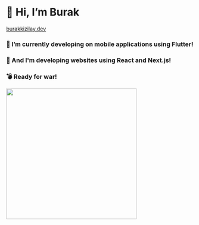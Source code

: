 # 👋 Hi, I’m Burak

[burakkizilay.dev](https://www.burakkizilay.dev/)
<h3 align="left">🤙 I’m currently developing on mobile applications using Flutter! </h3>
<h3 align="left">🤙 And I'm developing websites using React and Next.js! </h3>
<h3 align="left">💣 Ready for war! </h3>

<img src = "https://user-images.githubusercontent.com/40871181/201544469-6163c338-20cc-4ca9-9722-8c34d2ba19e7.png" width="350">








<!---
burakkizilay46/burakkizilay46 is a ✨ special ✨ repository because its `README.md` (this file) appears on your GitHub profile.
You can click the Preview link to take a look at your changes.
--->
